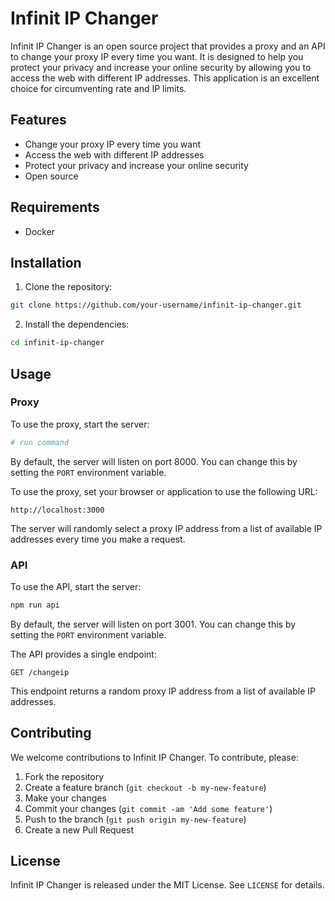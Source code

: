 # Infinit IP Changer

Infinit IP Changer is an open source project that provides a proxy and an API to change your proxy IP every time you want. It is designed to help you protect your privacy and increase your online security by allowing you to access the web with different IP addresses.
This application is an excellent choice for circumventing rate and IP limits.

## Features

- Change your proxy IP every time you want
- Access the web with different IP addresses
- Protect your privacy and increase your online security
- Open source

## Requirements

- Docker

## Installation

1. Clone the repository:

```bash
git clone https://github.com/your-username/infinit-ip-changer.git
```

2. Install the dependencies:

```bash
cd infinit-ip-changer
```

## Usage

### Proxy

To use the proxy, start the server:

```bash
# run command
```

By default, the server will listen on port 8000. You can change this by setting the `PORT` environment variable.

To use the proxy, set your browser or application to use the following URL:

```
http://localhost:3000
```

The server will randomly select a proxy IP address from a list of available IP addresses every time you make a request.

### API

To use the API, start the server:

```bash
npm run api
```

By default, the server will listen on port 3001. You can change this by setting the `PORT` environment variable.

The API provides a single endpoint:

```
GET /changeip
```

This endpoint returns a random proxy IP address from a list of available IP addresses.

## Contributing

We welcome contributions to Infinit IP Changer. To contribute, please:

1. Fork the repository
2. Create a feature branch (`git checkout -b my-new-feature`)
3. Make your changes
4. Commit your changes (`git commit -am 'Add some feature'`)
5. Push to the branch (`git push origin my-new-feature`)
6. Create a new Pull Request

## License

Infinit IP Changer is released under the MIT License. See `LICENSE` for details.

